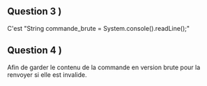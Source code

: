 ## Question 3 )
C'est "String commande_brute = System.console().readLine();"
## Question 4 )
Afin de garder le contenu de la commande en version brute pour la renvoyer si elle est invalide.
